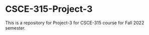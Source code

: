 # CSCE-315-Project-3
This is a repository for Project-3 for CSCE-315 course for Fall 2022 semester.
